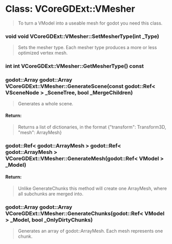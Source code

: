 # Class: VCoreGDExt::VMesher

> To turn a VModel into a useable mesh for godot you need this class.

### void void VCoreGDExt::VMesher::SetMesherType(int _Type)

> Sets the mesher type. Each mesher type produces a more or less optimized vertex mesh.

### int int VCoreGDExt::VMesher::GetMesherType() const

### godot::Array godot::Array VCoreGDExt::VMesher::GenerateScene(const godot::Ref< VSceneNode > _SceneTree, bool _MergeChildren)

> Generates a whole scene.

#### Return:

> Returns a list of dictionaries, in the format {"transform": Transform3D, "mesh": ArrayMesh}

### godot::Ref< godot::ArrayMesh > godot::Ref< godot::ArrayMesh > VCoreGDExt::VMesher::GenerateMesh(godot::Ref< VModel > _Model)

#### Return:

> Unlike GenerateChunks this method will create one ArrayMesh, where all subchunks are merged into.

### godot::Array godot::Array VCoreGDExt::VMesher::GenerateChunks(godot::Ref< VModel > _Model, bool _OnlyDirtyChunks)

> Generates an array of godot::ArrayMesh. Each mesh represents one chunk.

